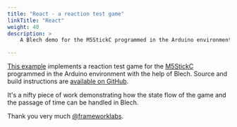 ```yaml
---
title: "React - a reaction test game"
linkTitle: "React"
weight: 40
description: >
    A Blech demo for the M5StickC programmed in the Arduino environment 

---
```


[This example](https://github.com/frameworklabs/react) implements a reaction test game for the [M5StickC](https://m5stack.com/products/stick-c) programmed in the Arduino environment with the help of Blech.
Source and build instructions are [available on GitHub](https://github.com/frameworklabs/react). 

It's a nifty piece of work demonstrating how the state flow of the game and the passage of time can be handled in Blech.

Thank you very much [@frameworklabs](https://github.com/frameworklabs).

